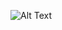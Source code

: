 
![Alt Text](https://bestanimations.com/media/nature/1315285075flowing-waterfall-cliff-green-nature-animated-gif.gif)
